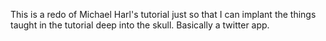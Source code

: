 This is a redo of Michael Harl's tutorial just so that I can implant the things taught in the tutorial deep into the skull.
Basically a twitter app.